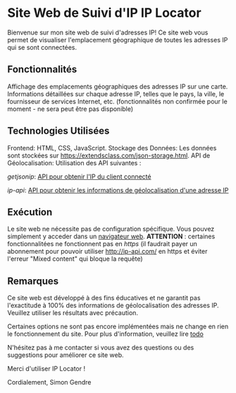 # Site Web de Suivi d'IP IP Locator
Bienvenue sur mon site web de suivi d'adresses IP! Ce site web vous permet de visualiser l'emplacement géographique de toutes les adresses IP qui se sont connectées.

## Fonctionnalités
Affichage des emplacements géographiques des adresses IP sur une carte.
Informations détaillées sur chaque adresse IP, telles que le pays, la ville, le fournisseur de services Internet, etc. (fonctionnalités non confirmée pour le moment - ne sera peut être pas disponible)

## Technologies Utilisées
Frontend: HTML, CSS, JavaScript.
Stockage des Données: Les données sont stockées sur https://extendsclass.com/json-storage.html.
API de Géolocalisation: Utilisation des API suivantes :

*getjsonip*: [API pour obtenir l'IP du client connecté ](https://jsonip.com/)

*ip-api*: [API pour obtenir les informations de géolocalisation d'une adresse IP](https://ip-api.com/docs/api:json)

## Exécution
Le site web ne nécessite pas de configuration spécifique. Vous pouvez simplement y acceder dans un [navigateur web](http://307.gendres.emf-informatique.ch).
**ATTENTION** : certaines fonctionnalitées ne fonctionnent pas en *https* (il faudrait payer un abonnement pour pouvoir utiliser http://ip-api.com/ en https et éviter l'erreur "Mixed content" qui bloque la requête)

## Remarques
Ce site web est développé à des fins éducatives et ne garantit pas l'exactitude à 100% des informations de géolocalisation des adresses IP. Veuillez utiliser les résultats avec précaution.

Certaines options ne sont pas encore implémentées mais ne change en rien le fonctionnement du site. Pour plus d'information, veuillez lire [todo](./todo)

N'hésitez pas à me contacter si vous avez des questions ou des suggestions pour améliorer ce site web.

Merci d'utiliser IP Locator !

Cordialement,
Simon Gendre